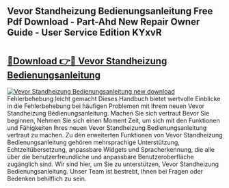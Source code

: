 ## Vevor Standheizung Bedienungsanleitung Free Pdf Download - Part-Ahd New Repair Owner Guide - User Service Edition KYxvR

# <h2><a href="http://df0cd56.blite.top/?on=Vevor+Standheizung+Bedienungsanleitung">🔗Download 👉🔴 Vevor Standheizung Bedienungsanleitung</a></h2>

[![Vevor Standheizung Bedienungsanleitung new download](https://i.imgur.com/lujVjoI.png)](http://df0cd56.blite.top/?on=Vevor+Standheizung+Bedienungsanleitung)
Fehlerbehebung leicht gemacht Dieses Handbuch bietet wertvolle Einblicke in die Fehlerbehebung bei häufigen Problemen mit Ihrem neuen Vevor Standheizung Bedienungsanleitung. Machen Sie sich vertraut Bevor Sie beginnen, Nehmen Sie sich einen Moment Zeit, um sich mit den Funktionen und Fähigkeiten Ihres neuen Vevor Standheizung Bedienungsanleitung vertraut zu machen. Zu den erweiterten Funktionen von Vevor Standheizung Bedienungsanleitung gehören mehrsprachige Unterstützung, Echtzeitübersetzung, anpassbare Widgets und Spracherkennung, die alle über die benutzerfreundliche und anpassbare Benutzeroberfläche zugänglich sind. Wir sind hier, um Sie zu unterstützen, Vevor Standheizung Bedienungsanleitung. Unser Team ist bestrebt, Ihnen bei Fragen oder Bedenken behilflich zu sein.
